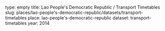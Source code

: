 type: empty
title: Lao People's Democratic Republic / Transport Timetables
slug: places/lao-people's-democratic-republic/datasets/transport-timetables
place: lao-people's-democratic-republic
dataset: transport-timetables
year: 2014
